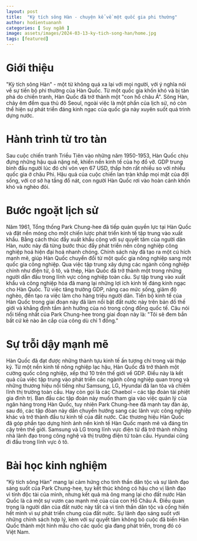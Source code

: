 ```yaml
---
layout: post
title:  "Kỳ tích sông Hàn - chuyện kể về một quốc gia phi thường"
author: hodientuananh
categories: [ Suy ngẫm ]
image: assets/images/2024-03-13-ky-tich-song-han/home.jpg
tags: [featured]
---
```

# Giới thiệu
"Kỳ tích sông Hàn" - một từ không quá xa lại với mọi người, với ý nghĩa nói về sự tiến bộ phi thường của Hàn Quốc. Từ một quốc gia khốn khó và bị tàn phá do chiến tranh, Hàn Quốc đã trở thành một "con hổ châu Á". Sông Hàn, chảy êm đềm qua thủ đô Seoul, ngoài việc là một phần của lịch sử, nó còn thể hiện sự phát triển đáng kinh ngạc của quốc gia này xuyên suốt quá trình dựng nước.
# Hành trình từ tro tàn
Sau cuộc chiến tranh Triều Tiên vào những năm 1950-1953, Hàn Quốc chịu đựng những hậu quả nặng nề, khiến nền kinh tế của họ đổ vỡ. GDP trung bình đầu người lúc đó chỉ vỏn vẹn 67 USD, thấp hơn rất nhiều so với nhiều quốc gia ở châu Phi. Hậu quả của cuộc chiến lan tràn khắp mọi mặt của đời sống, với cơ sở hạ tầng đổ nát, con người Hàn Quốc rơi vào hoàn cảnh khốn khó và nghèo đói. 
# Bước ngoặt lịch sử
Năm 1961, Tổng thống Park Chung-hee đã tiếp quản quyền lực tại Hàn Quốc và đặt nền móng cho một chiến lược phát triển kinh tế tập trung vào xuất khẩu. Bằng cách thúc đẩy xuất khẩu cộng với sự quyết tâm của người dân Hàn, nước này đã từng bước thúc đẩy phát triển nền công nghiệp công nghiệp hoá hiện đại hoá nhanh chóng.
Chính sách này đã tạo ra một cú hích mạnh mẽ, giúp Hàn Quốc chuyển đổi từ một quốc gia nông nghiệp sang một quốc gia công nghiệp. Qua việc tập trung xây dựng các ngành công nghiệp chính như điện tử, ô tô, và thép, Hàn Quốc đã trở thành một trong những người dẫn đầu trong lĩnh vực công nghiệp toàn cầu.
Sự tập trung vào xuất khẩu và công nghiệp hóa đã mang lại những lợi ích kinh tế đáng kinh ngạc cho Hàn Quốc. Từ việc tăng trưởng GDP, nâng cao mức sống, giảm độ nghèo, đến tạo ra việc làm cho hàng triệu người dân. Tiến bộ kinh tế của Hàn Quốc trong giai đoạn này đã làm nổi bật đất nước này trên bản đồ thế giới và khẳng định tầm ảnh hưởng của nó trong cộng đồng quốc tế.
Câu nói nổi tiếng nhất của Park Chung-hee trong giai đoạn này là:
"Tôi sẽ đem bắn bất cứ kẻ nào ăn cắp của công dù chỉ 1 đồng."
# Sự trỗi dậy mạnh mẽ
Hàn Quốc đã đạt được những thành tựu kinh tế ấn tượng chỉ trong vài thập kỷ. Từ một nền kinh tế nông nghiệp lạc hậu, Hàn Quốc đã trở thành một cường quốc công nghiệp, xếp thứ 10 trên thế giới về GDP. Điều này là kết quả của việc tập trung vào phát triển các ngành công nghiệp quan trọng và những thương hiệu nổi tiếng như Samsung, LG, Hyundai đã lan tỏa và chiếm lĩnh thị trường toàn cầu. Hay còn gọi là các Chaebol – các tập đoàn tài phiệt gia đình trị.
Ban đầu các tập đoàn này muốn tham gia vào việc quản lý của ngân hàng trong Hàn Quốc, tuy nhiên Park Chung-hee đã mạnh tay đàn áp, sau đó, các tập đòan này dần chuyển hướng sang các lãnh vực công nghiệp khác và trở thành đầu tư kinh tế của đất nước.
Các thương hiệu Hàn Quốc đã góp phần tạo dựng hình ảnh nền kinh tế Hàn Quốc mạnh mẽ và đáng tin cậy trên thế giới. Samsung và LG trong lĩnh vực điện tử đã trở thành những nhà lãnh đạo trong công nghệ và thị trường điện tử toàn cầu. Hyundai cũng đi đầu trong lĩnh vực ô tô.
# Bài học kinh nghiệm
“Kỳ tích sông Hàn” mang lại cảm hứng cho tinh thần dân tộc và sự lãnh đạo sáng suốt của Park Chung-hee, tuy kết thúc không có hậu cho vị lãnh đạo vì tính độc tài của mình, nhưng kết quả mà ông mang lại cho đất nước Hàn Quốc là cả một sự vươn cao mạnh mẽ của của con Hổ Châu Á. Điều quan trọng là người dân của đất nước này tất cả vì tinh thần dân tộc và cống hiến hết mình vì sự phát triển chung của đất nước. Sự lãnh đạo sáng suốt với những chính sách hợp lý, kèm với sự quyết tâm không bỏ cuộc đã biến Hàn Quốc thành một hình mẫu cho các quốc gia đang phát triển, trong đó có Việt Nam.
